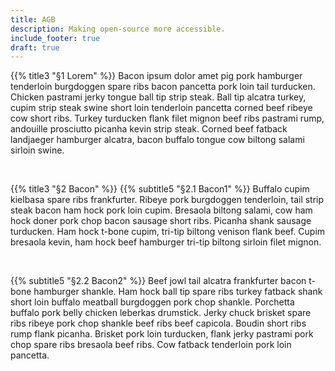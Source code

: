 ```yaml
---
title: AGB
description: Making open-source more accessible.
include_footer: true
draft: true
---
```


{{% title3 "§1 Lorem" %}}
Bacon ipsum dolor amet pig pork hamburger tenderloin burgdoggen spare ribs bacon pancetta pork loin tail turducken. Chicken pastrami jerky tongue ball tip strip steak. Ball tip alcatra turkey, cupim strip steak swine short loin tenderloin pancetta corned beef ribeye cow short ribs. Turkey turducken flank filet mignon beef ribs pastrami rump, andouille prosciutto picanha kevin strip steak. Corned beef fatback landjaeger hamburger alcatra, bacon buffalo tongue cow biltong salami sirloin swine.

<br>

{{% title3 "§2 Bacon" %}}
{{% subtitle5 "§2.1 Bacon1" %}}
Buffalo cupim kielbasa spare ribs frankfurter. Ribeye pork burgdoggen tenderloin, tail strip steak bacon ham hock pork loin cupim. Bresaola biltong salami, cow ham hock doner pork chop bacon sausage short ribs. Picanha shank sausage turducken. Ham hock t-bone cupim, tri-tip biltong venison flank beef. Cupim bresaola kevin, ham hock beef hamburger tri-tip biltong sirloin filet mignon.

<br>

{{% subtitle5 "§2.2 Bacon2" %}}
Beef jowl tail alcatra frankfurter bacon t-bone hamburger shankle. Ham hock ball tip spare ribs turkey fatback shank short loin buffalo meatball burgdoggen pork chop shankle. Porchetta buffalo pork belly chicken leberkas drumstick. Jerky chuck brisket spare ribs ribeye pork chop shankle beef ribs beef capicola. Boudin short ribs rump flank picanha. Brisket pork loin turducken, flank jerky pastrami pork chop spare ribs bresaola beef ribs. Cow fatback tenderloin pork loin pancetta.
